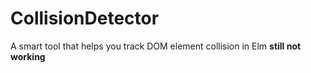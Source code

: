 # CollisionDetector

A smart tool that helps you track DOM element collision in Elm **still not working**
